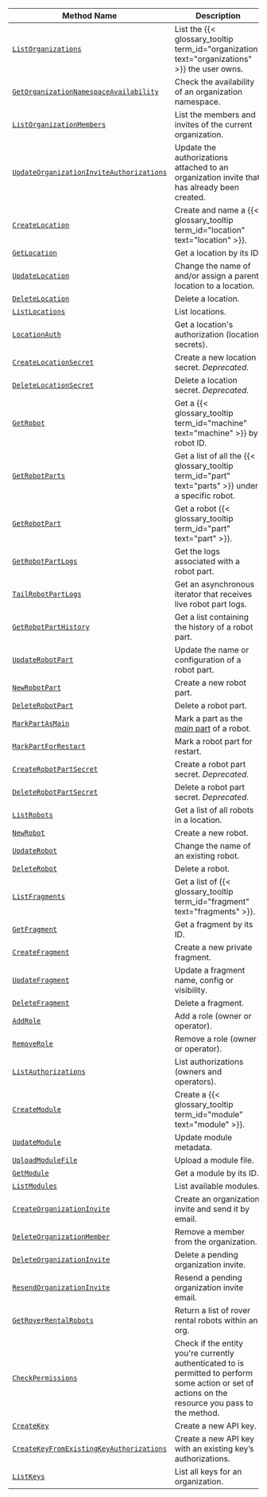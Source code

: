 <!-- prettier-ignore -->
Method Name | Description
----------- | -----------
[`ListOrganizations`](/build/program/apis/cloud/#listorganizations) | List the {{< glossary_tooltip term_id="organization" text="organizations" >}} the user owns.
[`GetOrganizationNamespaceAvailability`](/build/program/apis/cloud/#getorganizationnamespaceavailability) | Check the availability of an organization namespace.
[`ListOrganizationMembers`](/build/program/apis/cloud/#listorganizationmembers) | List the members and invites of the current organization.
[`UpdateOrganizationInviteAuthorizations`](/build/program/apis/cloud/#updateorganizationinviteauthorizations) | Update the authorizations attached to an organization invite that has already been created.
[`CreateLocation`](/build/program/apis/cloud/#createlocation) | Create and name a {{< glossary_tooltip term_id="location" text="location" >}}.
[`GetLocation`](/build/program/apis/cloud/#getlocation) | Get a location by its ID.
[`UpdateLocation`](/build/program/apis/cloud/#updatelocation ) | Change the name of and/or assign a parent location to a location.
[`DeleteLocation`](/build/program/apis/cloud/#deletelocation ) | Delete a location.
[`ListLocations`](/build/program/apis/cloud/#listlocations ) | List locations.
[`LocationAuth`](/build/program/apis/cloud/#locationauth ) | Get a location's authorization (location secrets).
[`CreateLocationSecret`](/build/program/apis/cloud/#createlocationsecret ) | Create a new location secret. *Deprecated*.
[`DeleteLocationSecret`](/build/program/apis/cloud/#deletelocationsecret ) | Delete a location secret. *Deprecated*.
[`GetRobot`](/build/program/apis/cloud/#getrobot ) | Get a {{< glossary_tooltip term_id="machine" text="machine" >}} by robot ID.
[`GetRobotParts`](/build/program/apis/cloud/#getrobotparts ) | Get a list of all the {{< glossary_tooltip term_id="part" text="parts" >}} under a specific robot.
[`GetRobotPart`](/build/program/apis/cloud/#getrobotpart ) | Get a robot {{< glossary_tooltip term_id="part" text="part" >}}.
[`GetRobotPartLogs`](/build/program/apis/cloud/#getrobotpartlogs ) | Get the logs associated with a robot part.
[`TailRobotPartLogs`](/build/program/apis/cloud/#tailrobotpartlogs ) | Get an asynchronous iterator that receives live robot part logs.
[`GetRobotPartHistory`](/build/program/apis/cloud/#getrobotparthistory ) | Get a list containing the history of a robot part.
[`UpdateRobotPart`](/build/program/apis/cloud/#updaterobotpart ) | Update the name or configuration of a robot part.
[`NewRobotPart`](/build/program/apis/cloud/#newrobotpart ) | Create a new robot part.
[`DeleteRobotPart`](/build/program/apis/cloud/#deleterobotpart ) | Delete a robot part.
[`MarkPartAsMain`](/build/program/apis/cloud/#markpartasmain ) | Mark a part as the [_main_ part](/build/configure/parts-and-remotes/#machine-parts) of a robot.
[`MarkPartForRestart`](/build/program/apis/cloud/#markpartforrestart ) | Mark a robot part for restart.
[`CreateRobotPartSecret`](/build/program/apis/cloud/#createrobotpartsecret ) | Create a robot part secret. *Deprecated*.
[`DeleteRobotPartSecret`](/build/program/apis/cloud/#deleterobotpartsecret ) | Delete a robot part secret. *Deprecated*.
[`ListRobots`](/build/program/apis/cloud/#listrobots ) | Get a list of all robots in a location.
[`NewRobot`](/build/program/apis/cloud/#newrobot ) | Create a new robot.
[`UpdateRobot`](/build/program/apis/cloud/#updaterobot ) | Change the name of an existing robot.
[`DeleteRobot`](/build/program/apis/cloud/#deleterobot ) | Delete a robot.
[`ListFragments`](/build/program/apis/cloud/#listfragments ) | Get a list of {{< glossary_tooltip term_id="fragment" text="fragments" >}}.
[`GetFragment`](/build/program/apis/cloud/#getfragment ) | Get a fragment by its ID.
[`CreateFragment`](/build/program/apis/cloud/#createfragment ) | Create a new private fragment.
[`UpdateFragment`](/build/program/apis/cloud/#updatefragment ) | Update a fragment name, config or visibility.
[`DeleteFragment`](/build/program/apis/cloud/#deletefragment ) | Delete a fragment.
[`AddRole`](/build/program/apis/cloud/#addrole ) | Add a role (owner or operator).
[`RemoveRole`](/build/program/apis/cloud/#removerole ) | Remove a role (owner or operator).
[`ListAuthorizations`](/build/program/apis/cloud/#listauthorizations ) | List authorizations (owners and operators).
[`CreateModule`](/build/program/apis/cloud/#createmodule ) | Create a {{< glossary_tooltip term_id="module" text="module" >}}.
[`UpdateModule`](/build/program/apis/cloud/#updatemodule ) | Update module metadata.
[`UploadModuleFile`](/build/program/apis/cloud/#uploadmodulefile ) | Upload a module file.
[`GetModule`](/build/program/apis/cloud/#getmodule ) | Get a module by its ID.
[`ListModules`](/build/program/apis/cloud/#listmodules ) | List available modules.
[`CreateOrganizationInvite`](/build/program/apis/cloud/#createorganizationinvite) | Create an organization invite and send it by email.
[`DeleteOrganizationMember`](/build/program/apis/cloud/#deleteorganizationmember) | Remove a member from the organization.
[`DeleteOrganizationInvite`](/build/program/apis/cloud/#deleteorganizationinvite) | Delete a pending organization invite.
[`ResendOrganizationInvite`](/build/program/apis/cloud/#resendorganizationinvite) | Resend a pending organization invite email.
[`GetRoverRentalRobots`](/build/program/apis/cloud/#getroverrentalrobots) | Return a list of rover rental robots within an org.
[`CheckPermissions`](/build/program/apis/cloud/#checkpermissions) | Check if the entity you're currently authenticated to is permitted to perform some action or set of actions on the resource you pass to the method.
[`CreateKey`](/build/program/apis/cloud/#createkey) | Create a new API key.
[`CreateKeyFromExistingKeyAuthorizations`](/build/program/apis/cloud/#createkeyfromexistingkeyauthorizations) | Create a new API key with an existing key’s authorizations.
[`ListKeys`](/build/program/apis/cloud/#listkeys) | List all keys for an organization.
